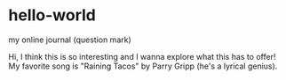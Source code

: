 # hello-world
my online journal (question mark)

Hi, I think this is so interesting and I wanna explore what this has to offer!
My favorite song is "Raining Tacos" by Parry Gripp (he's a lyrical genius).
